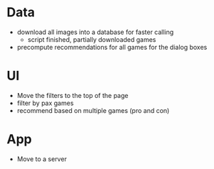 # Data
- download all images into a database for faster calling
    - script finished, partially downloaded games
- precompute recommendations for all games for the dialog boxes


# UI 
- Move the filters to the top of the page
- filter by pax games 
- recommend based on multiple games (pro and con)

# App
- Move to a server